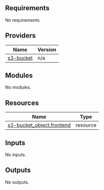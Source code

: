 <!-- BEGIN_TF_DOCS -->
## Requirements

No requirements.

## Providers

| Name | Version |
|------|---------|
| <a name="provider_s3-bucket"></a> [s3-bucket](#provider\_s3-bucket) | n/a |

## Modules

No modules.

## Resources

| Name | Type |
|------|------|
| [s3-bucket_object.frontend](https://registry.terraform.io/providers/hashicorp/s3-bucket/latest/docs/resources/object) | resource |

## Inputs

No inputs.

## Outputs

No outputs.
<!-- END_TF_DOCS -->